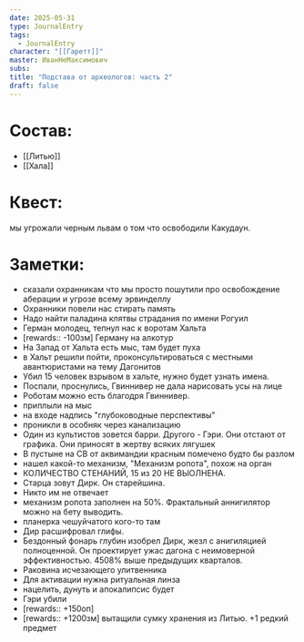 ```yaml
---
date: 2025-05-31
type: JournalEntry
tags:
  - JournalEntry
character: "[[Гаретт]]"
master: ИванНеМаксимович
subs: 
title: "Подстава от археологов: часть 2"
draft: false
---
```

# Состав:
- [[Литью]]
- [[Хала]]
# Квест:
мы угрожали черным львам о том что освободили Какудаун.
 
# Заметки:
- сказали охранникам что мы просто пошутили про освобождение аберации и угрозе всему эрвинделлу
- Охранники повели нас стирать память
- Надо найти паладина клятвы страдания по имени Рогуил
- Герман молодец, тепнул нас к воротам Хальта
- [rewards:: -100зм] Герману на алкотур
- На Запад от Хальта есть мыс, там будет пуха
- в Хальт решили пойти, проконсультироваться с местными авантюристами на тему Дагонитов
- Убил 15 человек взрывом в хальте, нужно будет узнать имена.
- Поспали, проснулись, Гвиннивер не дала нарисовать усы на лице
- Роботам можно есть благодря Гвиннивер.
- приплыли на мыс
- на входе надпись "глубоководные перспективы"
- проникли в особняк через канализацию
- Один из культистов зовется барри. Другого - Гэри. Они отстают от графика. Они приносят в жертву всяких лягушек
- В пустыне на СВ от аквимандии красным помечено будто бы разлом
- нашел какой-то механизм, "Механизм ропота", похож на орган
- КОЛИЧЕСТВО СТЕНАНИЙ, 15 из 20 НЕ ВЫОЛНЕНА.
- Старца зовут Дирк. Он старейшина.
- Никто им не отвечает
- механизм ропота заполнен на 50%. Фрактальный аннигилятор можно на бету выводить.
- планерка чешуйчатого кого-то там
- Дир расшифровал глифы.
- Бездонный фонарь глубин изобрел Дирк, жезл с анигиляцией полноценной. Он проектирует ужас дагона с неимоверной эффективностью. 4508% выше предыдущих кварталов.
- Раковина исчезающего улитвенника
- Для активации нужна ритуальная линза
- нацелить, дунуть и апокалипсис будет
- Гэри убили
- [rewards:: +150оп]
- [rewards:: +1200зм]
вытащили сумку хранения из Литью.
+1 редкий предмет